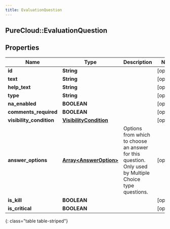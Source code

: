 ```yaml
---
title: EvaluationQuestion
---
```

## PureCloud::EvaluationQuestion

## Properties

|Name | Type | Description | Notes|
|------------ | ------------- | ------------- | -------------|
| **id** | **String** |  | [optional] |
| **text** | **String** |  | [optional] |
| **help_text** | **String** |  | [optional] |
| **type** | **String** |  | [optional] |
| **na_enabled** | **BOOLEAN** |  | [optional] |
| **comments_required** | **BOOLEAN** |  | [optional] |
| **visibility_condition** | [**VisibilityCondition**](VisibilityCondition.html) |  | [optional] |
| **answer_options** | [**Array&lt;AnswerOption&gt;**](AnswerOption.html) | Options from which to choose an answer for this question. Only used by Multiple Choice type questions. | [optional] |
| **is_kill** | **BOOLEAN** |  | [optional] |
| **is_critical** | **BOOLEAN** |  | [optional] |
{: class="table table-striped"}


